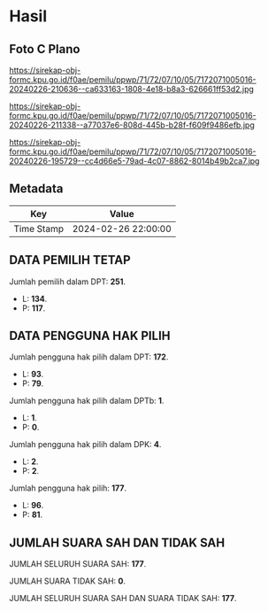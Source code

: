 # Hasil

## Foto C Plano

https://sirekap-obj-formc.kpu.go.id/f0ae/pemilu/ppwp/71/72/07/10/05/7172071005016-20240226-210636--ca633163-1808-4e18-b8a3-626661ff53d2.jpg

https://sirekap-obj-formc.kpu.go.id/f0ae/pemilu/ppwp/71/72/07/10/05/7172071005016-20240226-211338--a77037e6-808d-445b-b28f-f609f9486efb.jpg

https://sirekap-obj-formc.kpu.go.id/f0ae/pemilu/ppwp/71/72/07/10/05/7172071005016-20240226-195729--cc4d66e5-79ad-4c07-8862-8014b49b2ca7.jpg


## Metadata

| Key        | Value               |
| ---------- | ------------------- |
| Time Stamp | 2024-02-26 22:00:00 |


## DATA PEMILIH TETAP

Jumlah pemilih dalam DPT: **251**.
 * L: **134**.
 * P: **117**.

## DATA PENGGUNA HAK PILIH

Jumlah pengguna hak pilih dalam DPT: **172**.
 * L: **93**.
 * P: **79**.

Jumlah pengguna hak pilih dalam DPTb: **1**.
 * L: **1**.
 * P: **0**.

Jumlah pengguna hak pilih dalam DPK: **4**.
 * L: **2**.
 * P: **2**.

Jumlah pengguna hak pilih: **177**.
 * L: **96**.
 * P: **81**.

## JUMLAH SUARA SAH DAN TIDAK SAH

JUMLAH SELURUH SUARA SAH: **177**.

JUMLAH SUARA TIDAK SAH: **0**.

JUMLAH SELURUH SUARA SAH DAN SUARA TIDAK SAH: **177**.


